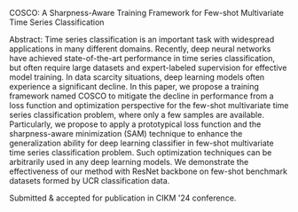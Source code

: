 COSCO: A Sharpness-Aware Training Framework for Few-shot Multivariate Time Series Classification

Abstract:
Time series classification is an important task with widespread applications in many different domains. Recently, deep neural networks have achieved state-of-the-art performance in time series classification, but often require large datasets and expert-labeled supervision for effective model training. In data scarcity situations, deep learning models often experience a significant decline. In this paper, we propose a training framework named COSCO to mitigate the decline in performance from a loss function and optimization perspective for the few-shot multivariate time series classification problem, where only a few samples are available. Particularly, we propose to apply a prototypical loss function and the sharpness-aware minimization (SAM) technique to enhance the generalization ability for deep learning classifier in few-shot multivariate time series classification problem. Such optimization techniques can be arbitrarily used in any deep learning models. We demonstrate the effectiveness of our method with ResNet backbone on few-shot benchmark datasets formed by UCR classification data.

Submitted & accepted for publication in CIKM '24 conference.
